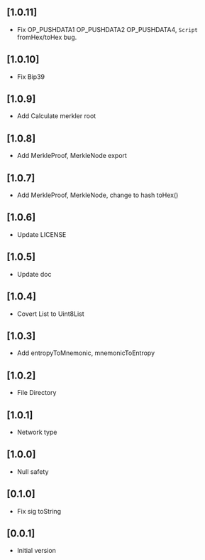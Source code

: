 ## [1.0.11]

- Fix OP_PUSHDATA1 OP_PUSHDATA2 OP_PUSHDATA4, `Script` fromHex/toHex bug.

## [1.0.10]

- Fix Bip39

## [1.0.9]

- Add Calculate merkler root

## [1.0.8]

- Add MerkleProof, MerkleNode export

## [1.0.7]

- Add MerkleProof, MerkleNode, change to hash toHex()

## [1.0.6]

- Update LICENSE

## [1.0.5]

- Update doc

## [1.0.4]

- Covert List<int> to Uint8List

## [1.0.3]

- Add entropyToMnemonic, mnemonicToEntropy

## [1.0.2]

- File Directory

## [1.0.1]

- Network type

## [1.0.0]

- Null safety

## [0.1.0]

- Fix sig toString

## [0.0.1]

- Initial version
